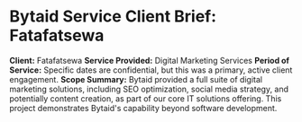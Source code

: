 # Bytaid Service Client Brief: Fatafatsewa

**Client:** Fatafatsewa
**Service Provided:** Digital Marketing Services
**Period of Service:** Specific dates are confidential, but this was a primary, active client engagement.
**Scope Summary:** Bytaid provided a full suite of digital marketing solutions, including SEO optimization, social media strategy, and potentially content creation, as part of our core IT solutions offering. This project demonstrates Bytaid's capability beyond software development.